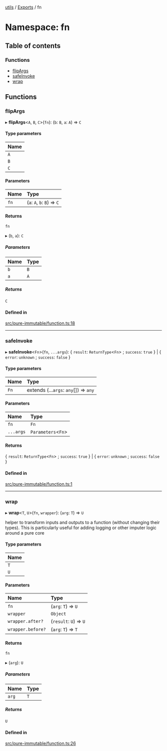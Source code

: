 [utils](../README.md) / [Exports](../modules.md) / fn

# Namespace: fn

## Table of contents

### Functions

- [flipArgs](fn.md#flipargs)
- [safeInvoke](fn.md#safeinvoke)
- [wrap](fn.md#wrap)

## Functions

### flipArgs

▸ **flipArgs**<`A`, `B`, `C`\>(`fn`): (`b`: `B`, `a`: `A`) => `C`

#### Type parameters

| Name |
| :------ |
| `A` |
| `B` |
| `C` |

#### Parameters

| Name | Type |
| :------ | :------ |
| `fn` | (`a`: `A`, `b`: `B`) => `C` |

#### Returns

`fn`

▸ (`b`, `a`): `C`

##### Parameters

| Name | Type |
| :------ | :------ |
| `b` | `B` |
| `a` | `A` |

##### Returns

`C`

#### Defined in

[src/pure-immutable/function.ts:18](https://github.com/alpinisme/utils/blob/a3a7f70/src/pure-immutable/function.ts#L18)

___

### safeInvoke

▸ **safeInvoke**<`Fn`\>(`fn`, `...args`): { `result`: `ReturnType`<`Fn`\> ; `success`: ``true``  } \| { `error`: `unknown` ; `success`: ``false``  }

#### Type parameters

| Name | Type |
| :------ | :------ |
| `Fn` | extends (...`args`: `any`[]) => `any` |

#### Parameters

| Name | Type |
| :------ | :------ |
| `fn` | `Fn` |
| `...args` | `Parameters`<`Fn`\> |

#### Returns

{ `result`: `ReturnType`<`Fn`\> ; `success`: ``true``  } \| { `error`: `unknown` ; `success`: ``false``  }

#### Defined in

[src/pure-immutable/function.ts:1](https://github.com/alpinisme/utils/blob/a3a7f70/src/pure-immutable/function.ts#L1)

___

### wrap

▸ **wrap**<`T`, `U`\>(`fn`, `wrapper`): (`arg`: `T`) => `U`

helper to transform inputs and outputs to a function (without changing their types).
 This is particularly useful for adding logging or other imputer logic around a pure core

#### Type parameters

| Name |
| :------ |
| `T` |
| `U` |

#### Parameters

| Name | Type |
| :------ | :------ |
| `fn` | (`arg`: `T`) => `U` |
| `wrapper` | `Object` |
| `wrapper.after?` | (`result`: `U`) => `U` |
| `wrapper.before?` | (`arg`: `T`) => `T` |

#### Returns

`fn`

▸ (`arg`): `U`

##### Parameters

| Name | Type |
| :------ | :------ |
| `arg` | `T` |

##### Returns

`U`

#### Defined in

[src/pure-immutable/function.ts:26](https://github.com/alpinisme/utils/blob/a3a7f70/src/pure-immutable/function.ts#L26)
